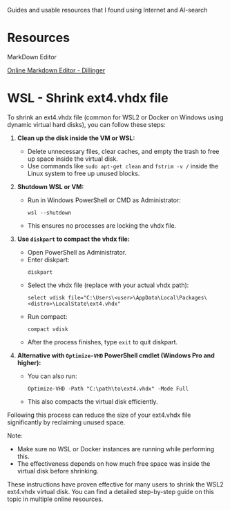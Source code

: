 Guides and usable resources that I found using Internet and AI-search

# Resources

MarkDown Editor

[Online Markdown Editor - Dillinger](https://dillinger.io/)

# WSL - Shrink ext4.vhdx file

To shrink an ext4.vhdx file (common for WSL2 or Docker on Windows using dynamic virtual hard disks), you can follow these steps:

1. **Clean up the disk inside the VM or WSL:**
   - Delete unnecessary files, clear caches, and empty the trash to free up space inside the virtual disk.
   - Use commands like `sudo apt-get clean` and `fstrim -v /` inside the Linux system to free up unused blocks.

2. **Shutdown WSL or VM:**
   - Run in Windows PowerShell or CMD as Administrator:
     ```
     wsl --shutdown
     ```
   - This ensures no processes are locking the vhdx file.

3. **Use `diskpart` to compact the vhdx file:**
   - Open PowerShell as Administrator.
   - Enter diskpart:
     ```
     diskpart
     ```
   - Select the vhdx file (replace with your actual vhdx path):
     ```
     select vdisk file="C:\Users\<user>\AppData\Local\Packages\<distro>\LocalState\ext4.vhdx"
     ```
   - Run compact:
     ```
     compact vdisk
     ```
   - After the process finishes, type `exit` to quit diskpart.

4. **Alternative with `Optimize-VHD` PowerShell cmdlet (Windows Pro and higher):**
   - You can also run:
     ```
     Optimize-VHD -Path "C:\path\to\ext4.vhdx" -Mode Full
     ```
   - This also compacts the virtual disk efficiently.

Following this process can reduce the size of your ext4.vhdx file significantly by reclaiming unused space.

Note:
- Make sure no WSL or Docker instances are running while performing this.
- The effectiveness depends on how much free space was inside the virtual disk before shrinking.

These instructions have proven effective for many users to shrink the WSL2 ext4.vhdx virtual disk. You can find a detailed step-by-step guide on this topic in multiple online resources.
